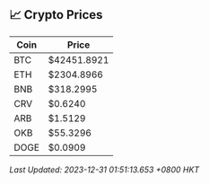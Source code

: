 ## 📈 Crypto Prices

| Coin | Price |
| ---- | ----- |
| BTC | $42451.8921 |
| ETH | $2304.8966 |
| BNB | $318.2995 |
| CRV | $0.6240 |
| ARB | $1.5129 |
| OKB | $55.3296 |
| DOGE | $0.0909 |

_Last Updated: 2023-12-31 01:51:13.653 +0800 HKT_